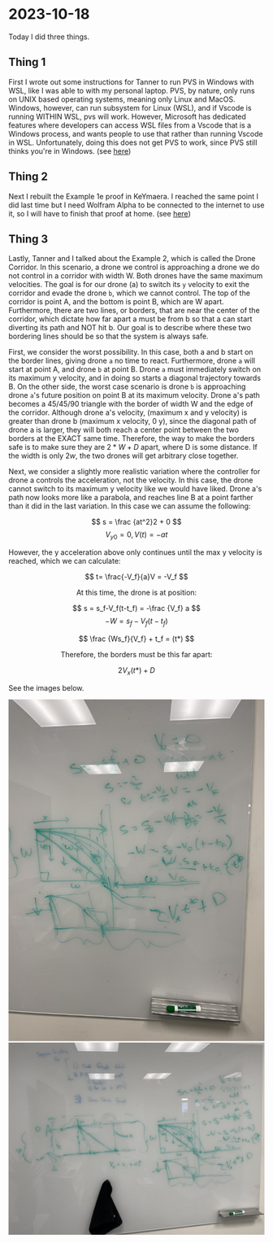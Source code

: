 2023-10-18
==========

Today I did three things.

## Thing 1
First I wrote out some instructions for Tanner to run PVS in Windows with WSL,
like I was able to with my personal laptop. PVS, by nature, only runs on UNIX
based operating systems, meaning only Linux and MacOS. Windows, however, can run
subsystem for Linux (WSL), and if Vscode is running WITHIN WSL, pvs will work.
However, Microsoft has dedicated features where developers can access WSL files
from a Vscode that is a Windows process, and wants people to use that rather
than running Vscode in WSL. Unfortunately, doing this does not get PVS to work,
since PVS still thinks you're in Windows. (see [here](../pages/pvs-on-windows.md))

## Thing 2
Next I rebuilt the Example 1e proof in KeYmaera. I reached the same point I did
last time but I need Wolfram Alpha to be connected to the internet to use it, so
I will have to finish that proof at home. (see [here](../pages/Example1e.md))

## Thing 3
Lastly, Tanner and I talked about the Example 2, which is called the Drone
Corridor. In this scenario, a drone we control is approaching a drone we do not
control in a corridor with width W. Both drones have the same maximum
velocities. The goal is for our drone (a) to switch its `y` velocity to exit the
corridor and evade the drone `b`, which we cannot control. The top of the corridor
is point A, and the bottom is point B, which are W apart. Furthermore, there are
two lines, or borders, that are near the center of the corridor, which dictate
how far apart a must be from b so that a can start diverting its path and NOT
hit b. Our goal is to describe where these two bordering lines should be so that
the system is always safe.

First, we consider the worst possibility. In this case, both a and b start on
the border lines, giving drone `a` no time to react. Furthermore, drone `a` will
start at point A, and drone `b` at point B. Drone `a` must immediately switch on its
maximum y velocity, and in doing so starts a diagonal trajectory towards B. On
the other side, the worst case scenario is drone `b` is approaching drone `a`'s
future position on point B at its maximum velocity. Drone a's path becomes a
45/45/90 triangle with the border of width W and the edge of the corridor.
Although drone a's velocity, (maximum x and y velocity) is greater than drone b
(maximum x velocity, 0 y), since the diagonal path of drone a is larger, they
will both reach a center point between the two borders at the EXACT same time.
Therefore, the way to make the borders safe is to make sure they are $2*W + D$
apart, where D is some distance. If the width is only $2w$, the two drones will
get arbitrary close together. 

Next, we consider a slightly more realistic variation where the controller for
drone a controls the acceleration, not the velocity. In this case, the drone
cannot switch to its maximum y velocity like we would have liked. Drone a's path
now looks more like a parabola, and reaches line B at a point farther than it
did in the last variation. In this case we can assume the following:

$$ s = \frac {at^2}2 + 0 $$
$$ V_{y0} = 0, V(t) = -at $$ 

However, the y acceleration above only continues until the max y velocity is
reached, which we can calculate:

$$ t= \frac{-V_f}{a}V = -V_f $$ 

<center>At this time, the drone is at position: </center>

$$ s = s_f-V_f(t-t_f) = -\frac {V_f} a $$
$$ -W = s_f-V_f(t-t_f) $$

$$ \frac {Ws_f}{V_f} + t_f = (t*) $$

<center> Therefore, the borders must be this far apart: </center>

$$ 2V_x(t*) + D $$

See the images below.

<!--  TODO: upload pictures here from whiteboard -->

![Image1](../assets/Example2Whiteboard1.jpeg)
![Image2](../assets/Example2Whiteboard2.jpeg)

